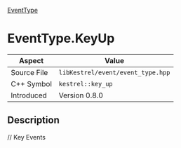 [EventType](index.md)
# EventType.KeyUp
| Aspect | Value |
| --- | --- |
| Source File | `libKestrel/event/event_type.hpp` |
| C++ Symbol | `kestrel::key_up` |
| Introduced | Version 0.8.0 |
## Description
// Key Events
